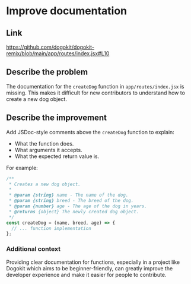 # Improve documentation

## Link

<https://github.com/dogokit/dogokit-remix/blob/main/app/routes/index.jsx#L10>

## Describe the problem

The documentation for the `createDog` function in `app/routes/index.jsx` is missing. This makes it difficult for new contributors to understand how to create a new dog object.

## Describe the improvement

Add JSDoc-style comments above the `createDog` function to explain:

- What the function does.
- What arguments it accepts.
- What the expected return value is.

For example:

```javascript
/**
 * Creates a new dog object.
 *
 * @param {string} name - The name of the dog.
 * @param {string} breed - The breed of the dog.
 * @param {number} age - The age of the dog in years.
 * @returns {object} The newly created dog object.
 */
const createDog = (name, breed, age) => {
  // ... function implementation
};
```

### Additional context

Providing clear documentation for functions, especially in a project like Dogokit which aims to be beginner-friendly, can greatly improve the developer experience and make it easier for people to contribute.
